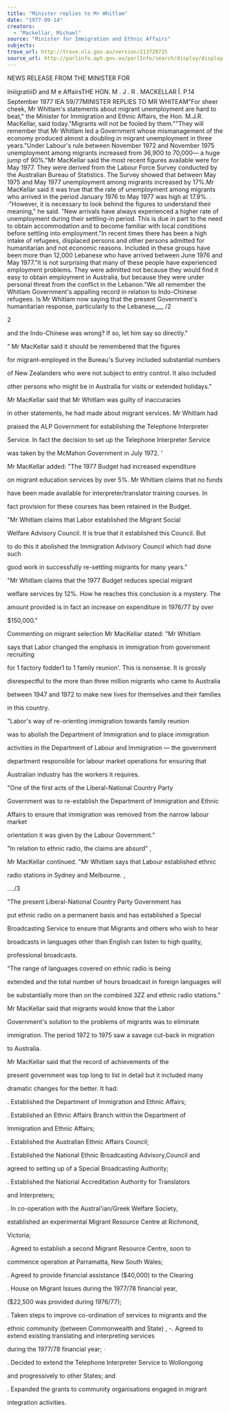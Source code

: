 ```yaml
---
title: "Minister replies to Mr Whitlam"
date: "1977-09-14"
creators:
  - "Mackellar, Michael"
source: "Minister for Immigration and Ethnic Affairs"
subjects:
trove_url: http://trove.nla.gov.au/version/213720715
source_url: http://parlinfo.aph.gov.au/parlInfo/search/display/display.w3p;query=Id%3A%22media/pressrel/HPR08003097%22
---
```


 NEWS RELEASE FROM THE MINISTER FOR 

 IniiigratiiiD and M e  AffairsTHE HON. M . J . R . MACKELLAR Î. P.14 September 1977 IEA 59/77MINISTER REPLIES TO MR WHITEAM"For sheer cheek, Mr Whitlam's statements about migrant unemployment are hard to beat," the Minister for Immigration and Ethnic Affairs, the Hon. M.J.R. MacKellar, said today."Migrants will not be fooled by them.""They will remember that Mr Whitlam led a Government whose mismanagement of the economy produced almost a doubling in migrant unemployment in three years."Under Labour's rule between November 1972 and November 1975 unemployment among migrants increased from 36,900 to 70,000—  a huge jump of 90%."Mr MacKellar said the most recent figures available were for May 1977. They were derived from the Labour Force Survey conducted by the Australian Bureau of Statistics. The Survey showed that between May 1975 and May 1977 unemployment among migrants increased by 17%.Mr MacKellar said it was true that the rate of unemployment among migrants who arrived in the period January 1976 to May 1977 was high at 17.9%. .  ·"However, it is necessary to look behind the figures to under­stand their meaning," he said. "New arrivals have always experienced a higher rate of unemployment during their settling-in period. This is due in part to the need to obtain accommodation and to become familiar with local conditions before settling into employment."In recent times there has been a high intake of refugees, displaced persons and other persons admitted for humanitarian and not economic reasons. Included in these groups have been more than 12,000 Lebanese who have arrived between June 1976 and May 1977."It is not surprising that many of these people have experienced employment problems. They were admitted not because they would find it easy to obtain employment in Australia, but because they were under personal threat from the conflict in the Lebanon."We all remember the Whitlam Government's appalling record in relation to Indo-Chinese refugees. Is Mr Whitlam now saying that the present Government's humanitarian response, particularly to the Lebanese___ /2

 2

 and the Indo-Chinese was wrong? If so, let him say so directly."

 “ Mr MacKellar said it should be remembered that the figures 

 for migrant-employed in the Bureau's Survey included substantial numbers 

 of New Zealanders who were not subject to entry control. It also included 

 other persons who might be in Australia for visits or extended holidays."

 Mr MacKellar said that Mr Whitlam was guilty of inaccuracies 

 in other statements, he had made about migrant services. Mr Whitlam had 

 praised the ALP Government for establishing the Telephone Interpreter 

 Service. In fact the decision to set up the Telephone Interpreter Service 

 was taken by the McMahon Government in July 1972. ’

 Mr MacKellar added: "The 1977 Budget had increased expenditure

 on migrant education services by over 5%. Mr Whitlam claims that no funds 

 have been made available for interpreter/translator training courses. In 

 fact provision for these courses has been retained in the Budget.

 "Mr Whitlam claims that Labor established the Migrant Social 

 Welfare Advisory Council. It is true that it established this Council. But 

 to do this it abolished the Immigration Advisory Council which had done such 

 good work in successfully re-settling migrants for many years."

 "Mr Whitlam claims that the 1977 Budget reduces special migrant 

 welfare services by 12%. How he reaches this conclusion is a mystery. The 

 amount provided is in fact an increase on expenditure in 1976/77 by over 

 $150,000."

 Commenting on migrant selection Mr MacKellar stated:  "Mr Whitlam

 says that Labor changed the emphasis in immigration from government recruiting 

 for 1  factory fodder1  to 1  family reunion'. This is nonsense.  It is grossly 

 disrespectful to the more than three million migrants who came to Australia 

 between 1947 and 1972 to make new lives for themselves and their families 

 in this country.

 "Labor's way of re-orienting immigration towards family reunion 

 was to abolish the Department of Immigration and to place immigration 

 activities in the Department of Labour and Immigration —  the government 

 department responsible for labour market operations for ensuring that 

 Australian industry has the workers it requires.

 "One of the first acts of the Liberal-National Country Party 

 Government was to re-establish the Department of Immigration and Ethnic 

 Affairs to ensure that immigration was removed from the narrow labour market 

 orientation it was given by the Labour Government."

 "In relation to ethnic radio, the claims are absurd" ,

 Mr MacKellar continued. "Mr Whitlam says that Labour established ethnic 

 radio stations in Sydney and Melbourne. ,

 ..../3

 "The present Liberal-National Country Party Government has 

 put ethnic radio on a permanent basis and has established a Special 

 Broadcasting Service to ensure that Migrants and others who wish to hear 

 broadcasts in languages other than English can listen to high quality, 

 professional broadcasts.

 "The range of languages covered on ethnic radio is being 

 extended and the total number of hours broadcast in foreign languages will 

 be substantially more than on the combined 3ZZ and ethnic radio stations."

 Mr MacKellar said that migrants would know that the Labor 

 Government's solution to the problems of migrants was to eliminate 

 immigration. The period 1972 to 1975 saw a savage cut-back in migration 

 to Australia.

 Mr MacKellar said that the record of achievements of the 

 present government was top long to list in detail but it included many 

 dramatic changes for the better. It had:

 . Established the Department of Immigration and Ethnic Affairs;

 . Established an Ethnic Affairs Branch within the Department of 

 Immigration and Ethnic Affairs;

 . Established the Australian Ethnic Affairs Council;

 . Established the National Ethnic Broadcasting Advisory,Council and 

 agreed to setting up of a Special Broadcasting Authority;

 . Established the Natiorial Accreditation Authority for Translators 

 and Interpreters;

 . In co-operation with the Austral'ian/Greek Welfare Society,

 established an experimental Migrant Resource Centre at Richmond, 

 Victoria;

 . Agreed to establish a second Migrant Resource Centre, soon to 

 commence operation at Parramatta, New South Wales;

 . Agreed to provide financial assistance ($40,000) to the Clearing

 .  House on Migrant Issues during the 1977/78 financial year,

 ($22,500 was provided during 1976/77);

 . Taken steps to improve co-ordination of services to migrants and the 

 ethnic community (between Commonwealth and State) , -.  Agreed to extend existing translating and interpreting services 

 during the 1977/78 financial year; ·

 . Decided to extend the Telephone Interpreter Service to Wollongong 

 and progressively to other States; and

 . Expanded the grants to community organisations engaged in migrant 

 integration activities.

